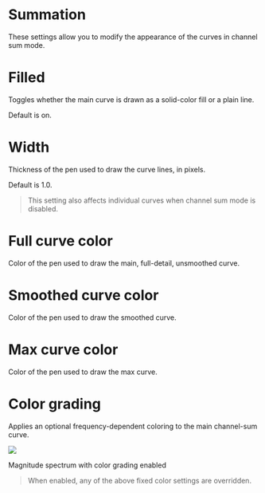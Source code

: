 # Summation
These settings allow you to modify the appearance of the curves in channel sum mode.

# Filled
Toggles whether the main curve is drawn as a solid-color fill or a plain line.

Default is on.

# Width
Thickness of the pen used to draw the curve lines, in pixels.

Default is 1.0.

>This setting also affects individual curves when channel sum mode is disabled.

# Full curve color

Color of the pen used to draw the main, full-detail, unsmoothed curve.

# Smoothed curve color

Color of the pen used to draw the smoothed curve.

# Max curve color

Color of the pen used to draw the max curve.

# Color grading
Applies an optional frequency-dependent coloring to the main channel-sum curve.

![](https://media.githubusercontent.com/media/FLUX-SE/doc_images/main/Analyzer/Spectrum/Spectrum4.png)

Magnitude spectrum with color grading enabled

> When enabled, any of the above fixed color settings are overridden.
